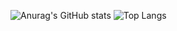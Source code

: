 ![Anurag's GitHub stats](https://github-readme-stats.vercel.app/api?username=Ananazzo&theme=github_dark&show=reviews,discussions_started,discussions_answered&show_icons=true)
![Top Langs](https://github-readme-stats.vercel.app/api/top-langs/?username=Ananazzo&langs_count=8)
